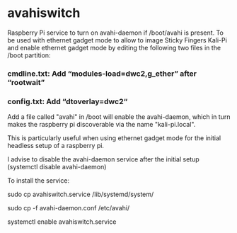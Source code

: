 # avahiswitch

Raspberry Pi service to turn on avahi-daemon if /boot/avahi is present.
To be used with ethernet gadget mode to allow to image Sticky Fingers Kali-Pi and enable
ethernet gadget mode by editing the following two files in the /boot partition:
### cmdline.txt: Add “modules-load=dwc2,g_ether” after “rootwait”
### config.txt: Add “dtoverlay=dwc2“

Add a file called "avahi" in /boot will enable the avahi-daemon, which in turn makes the raspberry pi discoverable via the name "kali-pi.local".

This is particularly useful when using ethernet gadget mode for the initial headless setup of a raspberry pi.

I advise to disable the avahi-daemon service after the initial setup (systemctl disable avahi-daemon)



To install the service:

sudo cp avahiswitch.service /lib/systemd/system/

sudo cp -f avahi-daemon.conf /etc/avahi/

systemctl enable avahiswitch.service
